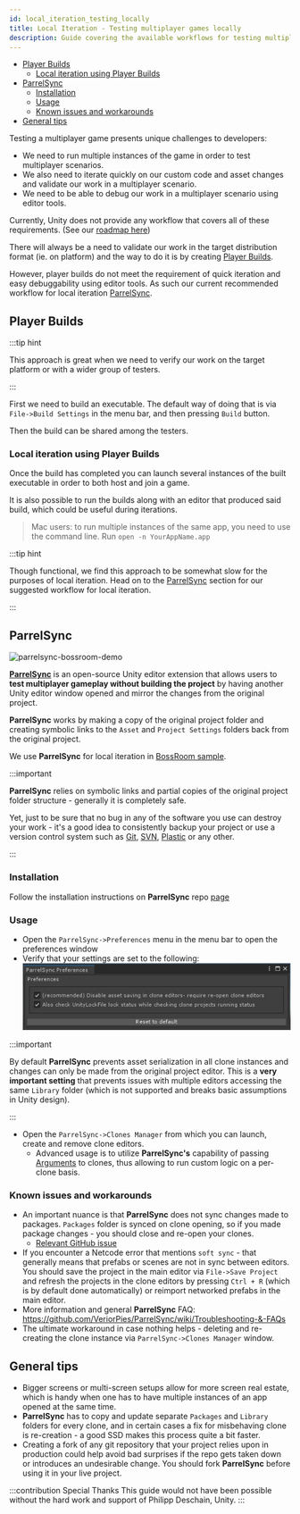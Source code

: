 ```yaml
---
id: local_iteration_testing_locally
title: Local Iteration - Testing multiplayer games locally
description: Guide covering the available workflows for testing multiplayer games locally.
---
```

- [Player Builds](#player-builds)
	- [Local iteration using Player Builds](#local-iteration-using-player-builds)
- [ParrelSync](#parrelsync)
	- [Installation](#installation)
	- [Usage](#usage)
	- [Known issues and workarounds](#known-issues-and-workarounds)
- [General tips](#general-tips)

Testing a multiplayer game presents unique challenges to developers:
 - We need to run multiple instances of the game in order to test multiplayer scenarios. 
 - We also need to iterate quickly on our custom code and asset changes and validate our work in a multiplayer scenario.
 - We need to be able to debug our work in a multiplayer scenario using editor tools.

Currently, Unity does not provide any workflow that covers all of these requirements. (See our [roadmap here](https://unity.com/roadmap/unity-platform/multiplayer-networking))

There will always be a need to validate our work in the target distribution format (ie. on platform) and the way to do it is by creating [Player Builds](#player-builds). 

However, player builds do not meet the requirement of quick iteration and easy debuggability using editor tools. As such our current recommended workflow for local iteration [ParrelSync](#parrelsync).

## Player Builds

:::tip hint

This approach is great when we need to verify our work on the target platform or with a wider group of testers.

:::

First we need to build an executable. The default way of doing that is via  `File->Build Settings` in the menu bar, and then pressing `Build` button.

Then the build can be shared among the testers.

### Local iteration using Player Builds

Once the build has completed you can launch several instances of the built executable in order to both host and join a game.

It is also possible to run the builds along with an editor that produced said build, which could be useful during iterations.

> Mac users: to run multiple instances of the same app, you need to use the command line.
> Run `open -n YourAppName.app`

:::tip hint

Though functional, we find this approach to be somewhat slow for the purposes of local iteration. Head on to the [ParrelSync](#parrelsync) section for our suggested workflow for local iteration.

:::

## ParrelSync
![parrelsync-bossroom-demo](../../../static/img/parrelsync-bossroom-demo.gif)

[**ParrelSync**](https://github.com/VeriorPies/ParrelSync) is an open-source Unity editor extension that allows users to **test multiplayer gameplay without building the project** by having another Unity editor window opened and mirror the changes from the original project. 

**ParrelSync** works by making a copy of the original project folder and creating symbolic links to the `Asset` and `Project Settings` folders back from the original project.

We use **ParrelSync** for local iteration in [BossRoom sample](https://github.com/Unity-Technologies/com.unity.multiplayer.samples.coop/).

:::important

**ParrelSync** relies on symbolic links and partial copies of the original project folder structure - generally it is completely safe. 

Yet, just to be sure that no bug in any of the software you use can destroy your work - it's a good idea to consistently backup your project or use a version control system such as [Git](https://git-scm.com/), [SVN](https://subversion.apache.org/), [Plastic](https://www.plasticscm.com/) or any other.

:::

### Installation

Follow the installation instructions on **ParrelSync** repo [page](https://github.com/VeriorPies/ParrelSync#installation)

### Usage
 - Open the `ParrelSync->Preferences` menu in the menu bar to open the preferences window
 - Verify that your settings are set to the following: ![parrelsync-preferences](../../../static/img/parrelsync-preferences.png)

:::important

By default **ParrelSync** prevents asset serialization in all clone instances and changes can only be made from the original project editor. This is a **very important setting** that prevents issues with multiple editors accessing the same `Library` folder (which is not supported and breaks basic assumptions in Unity design).

:::

 - Open the `ParrelSync->Clones Manager` from which you can launch, create and remove clone editors.
	 - Advanced usage is to utilize **ParrelSync's** capability of passing [Arguments](https://github.com/VeriorPies/ParrelSync/wiki/Argument) to clones, thus allowing to run custom logic on a per-clone basis.

### Known issues and workarounds
 - An important nuance is that **ParrelSync** does not sync changes made to packages. `Packages` folder is synced on clone opening, so if you made package changes - you should close and re-open your clones.
   - [Relevant GitHub issue](https://github.com/VeriorPies/ParrelSync/issues/48)
 - If you encounter a Netcode error that mentions `soft sync` - that generally means that prefabs or scenes are not in sync between editors. You should save the project in the main editor via `File->Save Project` and refresh the projects in the clone editors by pressing `Ctrl + R` (which is by default done automatically) or reimport networked prefabs in the main editor.
 - More information and general **ParrelSync** FAQ: https://github.com/VeriorPies/ParrelSync/wiki/Troubleshooting-&-FAQs
 - The ultimate workaround in case nothing helps - deleting and re-creating the clone instance via `ParrelSync->Clones Manager` window.

## General tips
 - Bigger screens or multi-screen setups allow for more screen real estate, which is handy when one has to have multiple instances of an app opened at the same time.
 - **ParrelSync** has to copy and update separate `Packages` and `Library` folders for every clone, and in certain cases a fix for misbehaving clone is re-creation - a good SSD makes this process quite a bit faster.
 - Creating a fork of any git repository that your project relies upon in production could help avoid bad surprises if the repo gets taken down or introduces an undesirable change. You should fork **ParrelSync** before using it in your live project.

:::contribution Special Thanks
This guide would not have been possible without the hard work and support of Philipp Deschain, Unity. 
:::